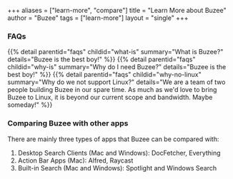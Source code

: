 +++
aliases = ["learn-more", "compare"]
title = "Learn More about Buzee"
author = "Buzee"
tags = ["learn-more"]
layout = "single"
+++

### FAQs
<div class="accordion my-4" id="faqs">
  {{% detail parentid="faqs" childid="what-is" summary="What is Buzee?" details="Buzee is the best boy!" %}}
  {{% detail parentid="faqs" childid="why-is" summary="Why do I need Buzee?" details="Buzee is the best boy!" %}}
  {{% detail parentid="faqs" childid="why-no-linux" summary="Why do we not support Linux?" details="We are a team of two people building Buzee in our spare time. As much as we'd love to bring Buzee to Linux, it is beyond our current scope and bandwidth. Maybe someday!" %}}
</div>

### Comparing Buzee with other apps
There are mainly three types of apps that Buzee can be compared with:
1. Desktop Search Clients (Mac and Windows): DocFetcher, Everything
2. Action Bar Apps (Mac): Alfred, Raycast
3. Built-in Search (Mac and Windows): Spotlight and Windows Search